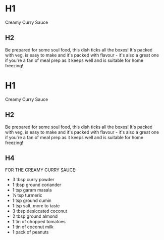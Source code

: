 # H1 

Creamy Curry Sauce

## H2

Be prepared for some soul food, this dish ticks all the boxes! It's packed with veg, is easy to make and it's packed with flavour - it's also a great one if you're a fan of meal prep as it keeps well and is suitable for home freezing!

# H1 

Creamy Curry Sauce

## H2

Be prepared for some soul food, this dish ticks all the boxes! It's packed with veg, is easy to make and it's packed with flavour - it's also a great one if you're a fan of meal prep as it keeps well and is suitable for home freezing!

## H4

FOR THE CREAMY CURRY SAUCE:

* 3 tbsp curry powder
* 1 tbsp ground coriander
* 1 tsp garam masala
* ½ tsp turmeric
* 1 tsp ground cumin
* 1 tsp salt, more to taste
* 3 tbsp desiccated coconut
* 2 tbsp ground almond
* 1 tin of chopped tomatoes
* 1 tin of coconut milk
* 1 pack of peanuts